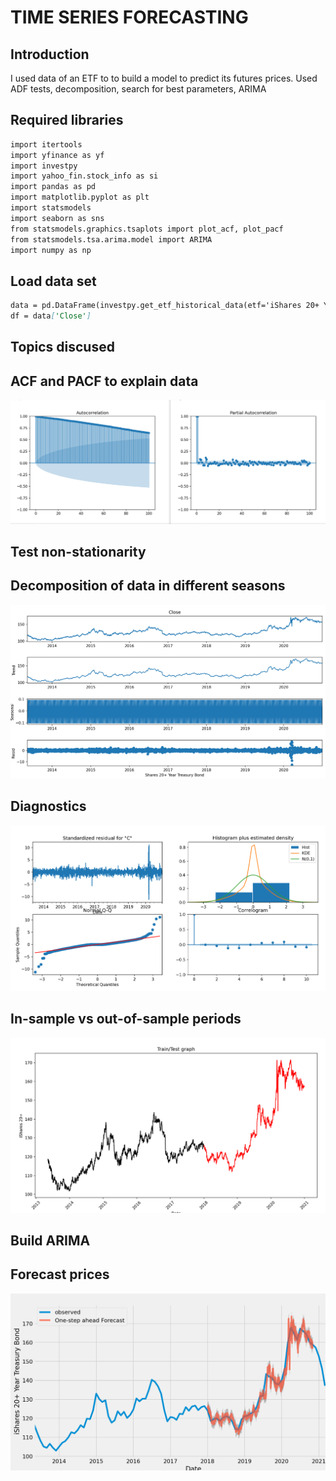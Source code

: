 # TIME SERIES FORECASTING


## Introduction

I used data of an ETF to to build a model to predict its futures prices. Used ADF tests, decomposition, search for best parameters, ARIMA

## Required libraries

```` markdown
import itertools
import yfinance as yf
import investpy            
import yahoo_fin.stock_info as si
import pandas as pd
import matplotlib.pyplot as plt
import statsmodels
import seaborn as sns
from statsmodels.graphics.tsaplots import plot_acf, plot_pacf
from statsmodels.tsa.arima.model import ARIMA
import numpy as np
````

## Load data set
```` markdown
data = pd.DataFrame(investpy.get_etf_historical_data(etf='iShares 20+ Year Treasury Bond', country='united states', from_date='01/01/2012', to_date='01/01/2021'))
df = data['Close']
````

## Topics discused

## ACF and PACF to explain data
<img src="images/Autocorrelations.png">

## Test non-stationarity

## Decomposition of data in different seasons
<img src="images/decomposition.png">

## Diagnostics
<img src="images/diagnostics.png">

## In-sample vs out-of-sample periods
<img src="images/train test graph.png">

## Build ARIMA

## Forecast prices
<img src="images/real vs forecast.png">
